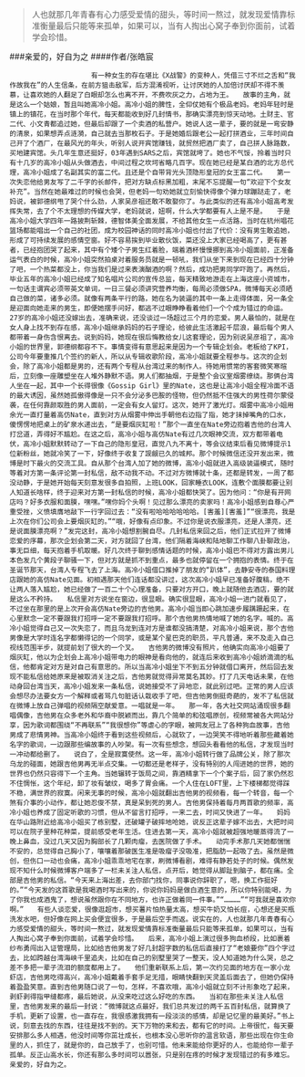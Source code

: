 > 人也就那几年青春有心力感受爱情的甜头，等时间一熬过，就发现爱情靠标准衡量最后只能等来孤单，如果可以，当有人掏出心窝子奉到你面前，试着学会珍惜。

###亲爱的，好自为之
####作者/张皓宸

						有一种女生的存在堪比《X战警》的变种人，凭借三寸不烂之舌和“我作故我在”的人生信条，在前方狙击敌军，后方混淆视听，让讨厌她的人加倍讨厌却不得不羡慕，让喜欢她的人翻足了白眼却怎么也离不开，不费吹灰之力，占地为王。　　故事的主角，就是这么一个姑娘，暂且叫她高冷小姐。高冷小姐的脾性，全仰仗她有个极品老妈。老妈年轻时是镇上的镇花，在当时那个年代，每天都能收到好几封情书，那确实漂亮到惊天动地。土财主、官二代、小文青都追过她，但最后却跟了一个卖酒的私营户。她说人这一辈子，要的就是一弯安静的清泉，如果想弄点涟漪，自己就去当那枚石子。于是她婚后跟老公一起打拼酒业，三年时间自己开了个酒厂，在最风光的年头，听别人说开宾馆赚钱，就贸然把酒厂卖了，自己拼人脉路数，买地建宾馆。头几年生意还挺好，03年遇到SARS之后，宾馆就垮了。她也不气馁，拎着当时只有十几岁的高冷小姐从头做酒去，中间过程之坎坷省略几百字。现在她已经是某白酒的北方总代理，高冷小姐成了名副其实的富二代。且还是个自带背光头顶隐形皇冠的女王富二代。　　第一次失恋他给男友写了二千字的长邮件，把对方缺点标黑加粗，末尾不忘提醒一句“欢迎下个女友补充”。当然在她最难过的时候也会哭，但老妈一句劝她就立刻愉快得像个弹力球蹦跶走了，老妈说，被郭德纲甩了哭个什么劲，人家吴彦祖还敢不敢娶你了。与此类似的还有高冷小姐高考发挥失常，去了个不太理想的传媒大学，老妈就说，妞啊，什么大学都要有人上是不是。　　于是高冷小姐大学四年一路披荆斩棘，德智体美全面发展，不给其他女生一点活路，当时在杭州唱花篮场都能唱出一个自己的社团，成为校园神话的同时高冷小姐也付出了代价：没有男生敢追她，形成了可持续发展的感情空窗。好不容易挨到毕业散伙饭，菜还没上大家已经喝高了，更有甚者，已经抱团哭了起来，其中有个矮个子男生红着脸，端着酒杯慢慢挪到高冷小姐面前，正准备运气表白的时候，高冷小姐突然拍桌对着服务员就是一顿吼，我们从坐下来到现在已经四十分钟了吧，一个热菜都没上，你当我们是过来表演酗酒的啊？然后，成功把男同学吓跑了。再然后，毕业五年的高冷小姐已经成了知名唱片公司的宣传总监，每天精致地游走在上海这座小资城市，一句话主谓宾必须带英文单词，一日三餐必须讲究营养均衡，每周必须做SPA，微博每天必须晒自己做的菜，诸多必须。就像有两条平行的路，她在名为装逼的其中一条上走得体面，另一条全是迎面向她走来的男生，即便她摆手问好，都逃不过眼睁睁看着他们一个个成为错过的命运。　　27岁的高冷小姐还没嫁出去，准确来说，还没谈过一场超过三个月的恋爱。男人最怕的，就是在女人身上找不到存在感，高冷小姐继承妈妈的石子理论，给彼此生活激起千层浪，最后每个男人都带着一身伤含恨离去。说到妈妈，她现在很后悔教给女儿这套理论，因为别说吴彦祖了，高冷小姐的世界里，郭德纲都容不下。事情变得有意思起来是因为一个专辑企划会。老板给了KPI，公司今年要重推几个签约的新人，所以从专辑收歌阶段，高冷小姐就要全程参与。这次的企划会，除了高冷小姐都是男的，还有两个专程从台湾过来的制作人。待她用惯常的客套微笑寒暄后，立刻像一座雕塑坐在人堆外静默不语。男人们都抽烟，于是整个会议室烟雾缭绕。那俩台湾人坐在一起，其中一个长得很像《Gossip Girl》里的Nate，这也是让高冷小姐全程冷面不语的最大诱因，虽然她孤傲得像是一只不会分泌多巴胺的怪物，但仍然抵不住强大的男性荷尔蒙侵袭，在任何靠颜取胜的男人面前，一定会有女人留灯。这次，她开了激光灯。烟雾中高冷小姐用余光一直打量着高仿Nate，直到对方从烟雾中伸出手朝他右边指了指，她才抹掉嘴角的口水，傻愣愣地把桌上的矿泉水递出去，“是要烟灰缸啦！”那个一直坐在Nate旁边抱着吉他的台湾人打岔道，弄得好不尴尬。在这之后，高冷小姐与高仿Nate有过几次眼神交流，双方都带着电伏，高冷小姐默默转动了一下自己的隐形皇冠，直觉八九不离十，等会议结束后看见微博提示1位新粉丝，她就冷笑了一下，好像终于收复了觊觎已久的城邦。那个时候微信还没开发出来，微博是时下最火的交流工具。自从那个台湾人加了她的微博，高冷小姐就进入高级装逼模式，随时等着对方第一条评论第一封私信，敌不动我不动。不过对方微博就十条，还都是转发，一周了都没动静，于是她开始每天刻意发很多自拍照，上班LOOK，回家睡衣LOOK，连敷个面膜都要让别人知道长啥样，终于迎来对方第一封私信的时候，高冷小姐都快哭了。因为他问：“你是有开网店吗？好多衣服和面膜，嘿嘿。”嘿你妈个头啊！见过那么漂亮的卖家吗！高冷小姐感到自尊心严重受挫，义愤填膺地敲下一行字回过去：“没有啦哈哈哈哈哈哈。[害羞][害羞]”“很漂亮，我是上次在你们公司会上要烟灰缸的。”“哦，好像有点印象。不过你是说衣服漂亮，还是人漂亮，还是说面膜漂亮啊？”发完这封，高冷小姐想割腕自尽。几封私信来回之后，他们正式拉开了微博恋爱的序幕，那次企划会第二天，对方就回了台湾，他们隔着海峡和陆地聊工作聊八卦聊政治，事无巨细，每天抱着手机取暖。好几次终于聊到感情话题的时候，高冷小姐巴不得对方露出男儿本色发几个黄段子聊骚一下，但对方就是抓不到重点，最多也就停留在一个拥抱的表情。终于在圣诞节那天，台湾人专程飞去了上海。高冷小姐借口推掉了朋友的“趴体”，去静安寺的泰国料理店跟她的高仿Nate见面。初相遇那天他们连话都没讲过，这次高冷小姐早已准备好腹稿，绝不让两人落入尴尬，她已经做了一百二十个心理准备，只要对方开口，晚上就随他去酒店，要的就是这么不矜持。　　私信里对方说坐在窗边，很显眼。确实很显眼，高冷小姐一进门就看见了，不过坐在那里的是上次开会高仿Nate旁边的吉他男。高冷小姐当即心跳加速步履蹒跚起来，在心里默念一定不要跟我打招呼一定不要跟我打招呼。那个吉他男热情地喊了她的名字。喊的。高冷小姐觉得自己又一次失恋了，而且乌龙到连对方是谁都没搞清楚，对高冷小姐来说，那个吉他男像是大学时连名字都懒得记的一个同学，或是某个星巴克的职员，平凡普通，来不及走入自己视线范围半步，就提前划了很大的一个叉。　　吉他男的微博没有照片，他确实向高冷小姐要了烟灰缸，他以为企划会上高冷小姐带电力的眼神是看向他的，就连后来收到高冷小姐娇滴滴的私信，他都肯定对方是对自己有意思的。所以当高冷小姐坐下不到五分钟就借口离开，然后回去发现不能私信给她原来是被取消关注之后，吉他男就觉得异常莫名其妙。打了几天电话未果，在他动身回台湾当天，高冷小姐发来一条私信，说她接受不了异地恋，就此别过吧。正常的男人应该会想尽办法要女方一个解释或者骂几句脏话认栽收手了吧，但吉他男倒挺奇葩的，发不了私信就在微博上放自己弹唱的视频隔空献爱意。一唱就是一年。　　那一年，各大社交网站涌现很多翻唱偶像，吉他男在众多老外和华裔中脱颖而出，靠几个简单的和弦唱原创，视频常被各大网站分享，因为歌词都围绕“不再联系”“我很想你”等虐心的字眼，被网友冠上了各种狗血故事，吉他男成了悲情男神。当高冷小姐终于看到这些视频后，心就软了，一边哭笑不得地听着那些藏着她名字的歌词，一边跟那些编故事的人吵架。有一次有些想念，想回头看看他的私信，才发现当时一冲动都给删了。　　说白了，全是寂寞使然。这一年，高冷小姐转行做了品牌公关，除了那次乌龙的碰面，她跟吉他男再无半点交集。一切都还是老样子，没有特别的人闯进她的世界，她的世界也仍然只容得下一个主角。当她辗转于饭局之间，靠酒精拿下一个个案子后，回了家仍然忍不住惆怅，这个年纪，卸了妆有皱纹，喝多了胃会痛。一个人住在LOFT里，上下楼梯都觉得踩不稳，满世界的寂寞。闲来无事的时候，高冷小姐就翻出吉他男的视频看，每一个转音，每一个煞有介事的小动作，都让她忍俊不禁，真是呆到死的男人。吉他男保持着每月两首歌的频率，高冷小姐也养成了固定听歌的习惯，但从不留言打招呼，一来二去，时间又快进了一年。　　妈妈在华山路附近给高冷小姐买了栋别墅，还破罐子破摔地呛她，说反正这辈子嫁不出去，大把时间可以在院子里种花种菜，提前感受老年生活。住进去第一天，高冷小姐就被超强地暖蒸得流了一晚上鼻血，没过几天又因为胸部长了几颗肉瘤，去医院做了手术。　　动完手术那几天她都惴惴不安的，总觉得自己胸小了，嚷嚷着那破医生准是吸瘤子没吸准，把脂肪一起吸了去。虽然是微创，但伤口一动也会痛，高冷小姐乖乖地宅在家，刷微博看剧，难得有静若处子的时候。偶然发现不知什么时候微博客户端多了一栏未关注人私信，点开后，她觉得从脚趾到脑子，都在痛。全部是吉他男的私信。“今天来上海出差，去你部门找你，同事说你辞职了，嗯，换工作挺好的。”“今天发的这首歌是我喝酒时写出来的，你说你妈妈是做白酒生意的，所以你特别能喝，为了你我也成酒鬼了，想说虽然跟你在不同地方，也许正做着同一件事。”“…………”“可我就是喜欢你啊。”　　有些人谈恋爱，很像逛超市，想买薯片怕热量太高，想买牛奶又怕长痘，心想还是买瓶洗发水吧，但好像在网上买会便宜很多，于是最后空手而返。说实在的，人也就那几年青春有心力感受爱情的甜头，等时间一熬过，就发现爱情靠标准衡量最后只能等来孤单，如果可以，当有人掏出心窝子奉到你面前，试着学会珍惜。　　后来，高冷小姐上演过很多狗血桥段，比如裹着纱布勇闯出入证管理局，比如给吉他男发了好几封超字数的私信后直接打了“老娘要你”四个字过去，比如跨越台湾海峡千里追夫，比如在自己的别墅里哭了一整天，没人知道她为什么哭，总之差不多把一辈子流泪的额度都用上了。　　他们重新联系上后，第一次约见面的地方在一家小龙虾店，吉他男吃得高兴，高冷小姐戴着手套手足无措，眼睛快翻到天灵盖后面去了，但她仍保持着盈盈笑意。直到吉他男随口说了一句，怎样，不喜欢哦，高冷小姐就立刻不计形象吃了起来，剥虾剥得指甲缝都疼，最后她说，从没来吃过这么好吃的东西。　　当初在那些未关注人私信里，吉他男发来的最后一封说：“微博就这点最好，我们总共发过的两千五百封私信，就算换了手机，更新了设置，也一直存在，我很感激我拥有一段淡淡的感情，却是记忆里的最美好。”书上说，刻意去找的东西，往往是找不到的。天下万物的来和去，都有它的时间。上帝很忙，每天要安排那么多人相遇，他没时间等你茁壮成长，也根本没心思听你的温言软语，那些出现在你生命里的人，抓住了，就是你的，自己放手了，也别可惜。他未来能给你更好的人，也能给你一辈子孤单。反正山高水长，你还有那么多时间可以嚣张，只是别在疼的时候才发现错过的有多难忘。亲爱的，好自为之。			  		